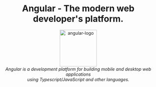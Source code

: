 <h1 align="center">Angular - The modern web developer's platform.</h1>

<p align="center">
  <img src="../Angular/angular.png" alt="angular-logo" width="120px" height="120px"/>
  <br>
  <i>Angular is a development platform for building mobile and desktop web applications
    <br> using Typescript/JavaScript and other languages.</i>
  <br>
</p>